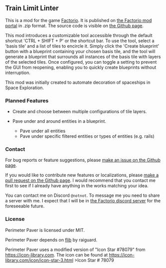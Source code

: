 ## Train Limit Linter

This is a mod for the game [Factorio](https://factorio.com/). It is published on [the Factorio mod portal](https://mods.factorio.com/mod/perimeter-paver) in .zip format. The source code is visible on [the Github page](https://github.com/mheidal/perimeter-paver/).

This mod introduces a customizable tool accessible through the default shortcut 'CTRL + SHIFT + P' or the shortcut bar. To use the tool, select a 'basis tile' and a list of tiles to encircle it. Simply click the 'Create blueprint' button with a blueprint containing your chosen basis tile, and the tool will generate a blueprint that surrounds all instances of the basis tile with layers of the selected tiles. Once configured, you can toggle a setting to prevent the GUI from reopening, enabling you to quickly create blueprints without interruption.

This mod was initially created to automate decoration of spaceships in Space Exploration.

### Planned Features
- Create and choose between multiple configurations of tile layers.

- Pave under and around entities in a blueprint.
    - Pave under all entities
    - Pave under specific filtered entities or types of entities (e.g. rails)

### Contact
For bug reports or feature suggestions, please [make an issue on the Github page](https://github.com/mheidal/perimeter-paver/issues/new). 

If you would like to contribute new features or localizations, please [make a pull request on the Github page](https://github.com/mheidal/perimeter-paver/pulls). I would recommend that you contact me first to see if I already have anything in the works matching your idea.

You can contact me on Discord `@notnot`. To message me you need to share a server with me. I expect that I will be in [the Factorio discord server](https://discord.com/invite/factorio) for the foreseeable future.

### License
Perimeter Paver is licensed under MIT.

Perimeter Paver depends on [flib](https://mods.factorio.com/mod/flib) by raiguard.

Perimeter Paver uses a modified version of "Icon Star #78079" from https://icon-library.com.
The icon can be found at https://icon-library.com/icon/icon-star-3.html >Icon Star # 78079
